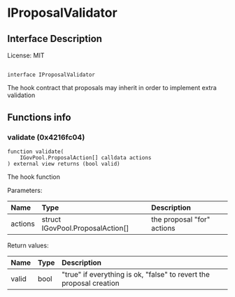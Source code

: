 # IProposalValidator

## Interface Description


License: MIT

## 

```solidity
interface IProposalValidator
```

The hook contract that proposals may inherit in order to implement extra validation
## Functions info

### validate (0x4216fc04)

```solidity
function validate(
    IGovPool.ProposalAction[] calldata actions
) external view returns (bool valid)
```

The hook function


Parameters:

| Name    | Type                             | Description                 |
| :------ | :------------------------------- | :-------------------------- |
| actions | struct IGovPool.ProposalAction[] | the proposal "for" actions  |


Return values:

| Name  | Type | Description                                                         |
| :---- | :--- | :------------------------------------------------------------------ |
| valid | bool | "true" if everything is ok, "false" to revert the proposal creation |

